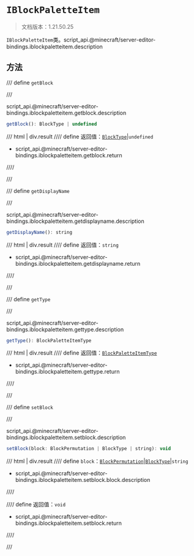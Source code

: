 # `IBlockPaletteItem`

> 文档版本：1.21.50.25

`IBlockPaletteItem`类。script_api.@minecraft/server-editor-bindings.iblockpaletteitem.description

## 方法

/// define
`getBlock`


///

script_api.@minecraft/server-editor-bindings.iblockpaletteitem.getblock.description

```js
getBlock(): BlockType | undefined
```

/// html | div.result
//// define
返回值：[`BlockType`](../../server/beta/blocktype.md)|`undefined`

- script_api.@minecraft/server-editor-bindings.iblockpaletteitem.getblock.return


////

///


/// define
`getDisplayName`


///

script_api.@minecraft/server-editor-bindings.iblockpaletteitem.getdisplayname.description

```js
getDisplayName(): string
```

/// html | div.result
//// define
返回值：`string`

- script_api.@minecraft/server-editor-bindings.iblockpaletteitem.getdisplayname.return


////

///


/// define
`getType`


///

script_api.@minecraft/server-editor-bindings.iblockpaletteitem.gettype.description

```js
getType(): BlockPaletteItemType
```

/// html | div.result
//// define
返回值：[`BlockPaletteItemType`](./blockpaletteitemtype.md)

- script_api.@minecraft/server-editor-bindings.iblockpaletteitem.gettype.return


////

///


/// define
`setBlock`


///

script_api.@minecraft/server-editor-bindings.iblockpaletteitem.setblock.description

```js
setBlock(block: BlockPermutation | BlockType | string): void
```

/// html | div.result
//// define
`block`：[`BlockPermutation`](../../server/beta/blockpermutation.md)|[`BlockType`](../../server/beta/blocktype.md)|`string`

- script_api.@minecraft/server-editor-bindings.iblockpaletteitem.setblock.block.description


////

//// define
返回值：`void`

- script_api.@minecraft/server-editor-bindings.iblockpaletteitem.setblock.return


////

///


